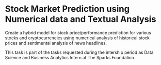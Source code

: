 # Stock Market Prediction using Numerical data and Textual Analysis
Create a hybrid model for stock price/performance prediction for various stocks and cryptocurrencies using numerical analysis of historical stock prices and sentimental analysis of news headlines.


This task is part of the tasks requested during the intership period as Data Science and Business Analytics Intern at The Sparks Foundation.

